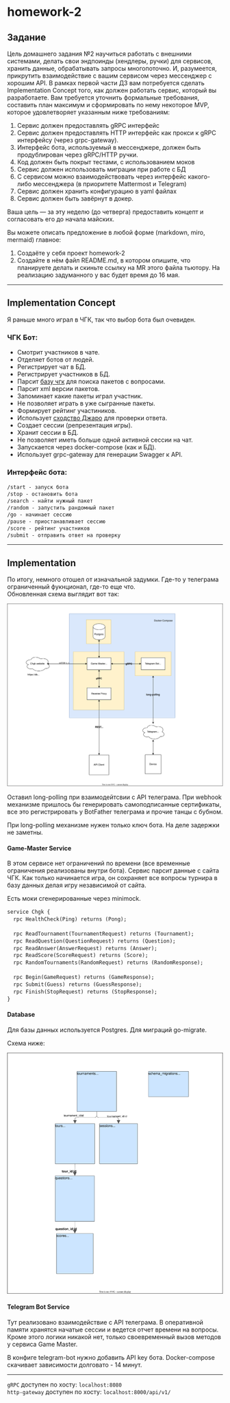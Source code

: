 # homework-2

## Задание

Цель домашнего задания №2 научиться работать с внешними системами, делать свои эндпоинды (хендлеры, ручки) для сервисов, хранить данные, обрабатывать запросы многопоточно. 
И, разумеется, прикрутить взаимодействие с вашим сервисом через мессенджер с хорошим API.
В рамках первой части ДЗ вам потребуется сделать Implementation Concept того, как должен работать сервис, который вы разработаете.
Вам требуется уточнить формальные требования, составить план максимум и сформировать по нему некоторое MVP, которое удовлетворяет указанным ниже требованиям:
1. Сервис должен предоставлять gRPC интерфейс
2. Сервис должен предоставлять HTTP интерфейс как прокси к gRPC интерфейсу (через grpc-gateway).
3. Интерфейс бота, используемый в мессенджере, должен быть продублирован через gRPC/HTTP ручки.
4. Код должен быть покрыт тестами, с использованием моков
5. Сервис должен использовать миграции при работе с БД
6. С сервисом можно взаимодействовать через интерфейс какого-либо мессенджера (в приоритете Mattermost и Telegram)
7. Сервис должен хранить конфигурацию в yaml файлах
8. Сервис должен быть завёрнут в докер.

Ваша цель — за эту неделю (до четверга) предоставить концепт и согласовать его до начала майских.

Вы можете описать предложение в любой форме (markdown, miro, mermaid) главное:

1. Создаёте у себя проект homework-2
2. Создайте в нём файл README.md, в котором опишите, что планируете делать и скиньте ссылку на MR этого файла тьютору.
На реализацию задуманного у вас будет время до 16 мая.

----
## Implementation Concept

Я раньше много играл в ЧГК, так что выбор бота был очевиден.

### ЧГК Бот:
* Смотрит участников в чате.
* Отделяет ботов от людей.
* Регистрирует чат в БД.
* Регистрирует участников в БД.
* Парсит [базу чгк](https://db.chgk.info/) для поиска пакетов с вопросами.
* Парсит xml версии пакетов.
* Запоминает какие пакеты играл участник.
* Не позволяет играть в уже сыгранные пакеты.
* Формирует рейтинг участиников.
* Использует [сходство Джаро](https://ru.wikipedia.org/wiki/%D0%A1%D1%85%D0%BE%D0%B4%D1%81%D1%82%D0%B2%D0%BE_%D0%94%D0%B6%D0%B0%D1%80%D0%BE_%E2%80%94_%D0%92%D0%B8%D0%BD%D0%BA%D0%BB%D0%B5%D1%80%D0%B0) для проверки ответа.
* Создает сессии (репрезентация игры).
* Хранит сессии в БД.
* Не позволяет иметь больше одной активной сессии на чат.
* Запускается через docker-compose (как и БД).
* Использует grpc-gateway для генерации Swagger к API.

### Интерфейс бота:
    /start - запуск бота
    /stop - остановить бота
    /search - найти нужный пакет
    /random - запустить рандомный пакет
    /go - начинает сессию
    /pause - приостанавливает сессию
    /score - рейтинг участников
    /submit - отправить ответ на проверку


-----

## Implementation

По итогу, немного отошел от изначальной задумки. Где-то у телеграма ограниченный фукнционал, где-то еще что.
<br>
Обновленная схема выглядит вот так:

<img src="assets/schema.svg">

 Оставил long-polling при взаимодейтсвии с API телеграма. 
 При webhook механизме пришлось бы генерировать самоподписанные сертификаты, 
 все это регистрировать у BotFather телеграма и прочие танцы с бубном.
 
При long-polling механизме нужен только ключ бота.
На деле задержки не заметны.

#### Game-Master Service

В этом сервисе нет ограничений по времени (все временные ограничения реализованы внутри бота). 
Сервис парсит данные с сайта ЧГК.
Как только начинается игра, он сохраняет все вопросы турнира в базу данных 
делая игру независимой от сайта.

Есть моки сгенерированные через minimock.

```protobuf
service Chgk {
  rpc HealthCheck(Ping) returns (Pong);

  rpc ReadTournament(TournamentRequest) returns (Tournament);
  rpc ReadQuestion(QuestionRequest) returns (Question);
  rpc ReadAnswer(AnswerRequest) returns (Answer);
  rpc ReadScore(ScoreRequest) returns (Score);
  rpc RandomTournaments(RandomRequest) returns (RandomResponse);

  rpc Begin(GameRequest) returns (GameResponse);
  rpc Submit(Guess) returns (GuessResponse);
  rpc Finish(StopRequest) returns (StopResponse);
}
```

#### Database

Для базы данных используется Postgres. Для миграций go-migrate.

Схема ниже:

<img src="assets/database_schema.svg">

#### Telegram Bot Service

Тут реализовано взаимодействие с API телеграма. 
В оперативной памяти хранятся начатые сессии и ведется отчет времени на вопросы.
Кроме этого логики никакой нет, только своевременный вызов методов у сервиса Game Master.

В конфиге telegram-bot нужно добавить API key бота.
Docker-compose скачивает зависимости долговато - 14 минут.

----

`gRPC` доступен по хосту: `localhost:8080`
<br>
`http-gateway` доступен по хосту: `localhost:8000/api/v1/`